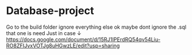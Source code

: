 # Database-project
Go to the build folder ignore everything else ok maybe dont ignore the .sql that one is need 
Just in case ↓ 
https://docs.google.com/document/d/15RJ1IPErdRQ54qv54Liu-RO8ZFIJvxVOTJg8uHGwzLE/edit?usp=sharing


